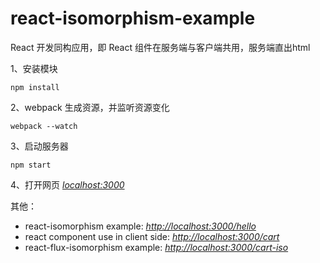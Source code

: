 # react-isomorphism-example

React 开发同构应用，即 React 组件在服务端与客户端共用，服务端直出html

1、安装模块
```
npm install 
```
2、webpack 生成资源，并监听资源变化
```
webpack --watch 
```
3、启动服务器
```
npm start 
```
4、打开网页 *[localhost:3000](localhost:3000)*

其他：

- react-isomorphism example: *[http://localhost:3000/hello](http://localhost:3000/hello)*
- react component use in client side: *[http://localhost:3000/cart](http://localhost:3000/cart)*
- react-flux-isomorphism example: *[http://localhost:3000/cart-iso](http://localhost:3000/cart-iso)*